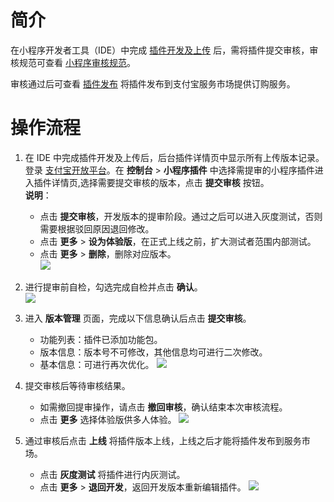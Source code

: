 # 简介

在小程序开发者工具（IDE）中完成 [插件开发及上传](https://opendocs.alipay.com/mini/plugin/plugin-development) 后，需将插件提交审核，审核规范可查看 [小程序审核规范](https://opendocs.alipay.com/b/03al2i)。

审核通过后可查看 [插件发布](https://opendocs.alipay.com/mini/030s8b) 将插件发布到支付宝服务市场提供订购服务。

# 操作流程

1. 在 IDE 中完成插件开发及上传后，后台插件详情页中显示所有上传版本记录。登录 [支付宝开放平台](https://open.alipay.com/develop/manage)。在 **控制台** > **小程序插件** 中选择需提审的小程序插件进入插件详情页,选择需要提交审核的版本，点击 **提交审核** 按钮。<br /> **说明**：
   - 点击 **提交审核**，开发版本的提审阶段。通过之后可以进入灰度测试，否则需要根据驳回原因退回修改。
   - 点击 **更多** > **设为体验版**，在正式上线之前，扩大测试者范围内部测试。
   - 点击 **更多** > **删除**，删除对应版本。  
     ![](https://cdn.nlark.com/yuque/0/2022/png/179989/1661419257158-831d2d12-3712-4ef5-a442-bc7ab2586bd4.png)
2. 进行提审前自检，勾选完成自检并点击 **确认**。 <br />![](https://cdn.nlark.com/yuque/0/2022/png/179989/1661419320398-23963692-ec2e-4834-ba29-c544c68e3501.png) <br />

3. 进入 **版本管理** 页面，完成以下信息确认后点击 **提交审核**。
   - 功能列表：插件已添加功能包。
   - 版本信息：版本号不可修改，其他信息均可进行二次修改。
   - 基本信息：可进行再次优化。 ![](https://cdn.nlark.com/yuque/0/2022/png/179989/1661419795552-fa5868d7-e88f-40ec-a86f-c1178665974a.png)
4. 提交审核后等待审核结果。
   - 如需撤回提审操作，请点击 **撤回审核**，确认结束本次审核流程。
   - 点击 **更多** 选择体验版供多人体验。 ![](https://cdn.nlark.com/yuque/0/2022/png/179989/1661419895585-98532a5a-b867-446e-948e-ecc9c628bfce.png)
5. 通过审核后点击 **上线** 将插件版本上线，上线之后才能将插件发布到服务市场。
   - 点击 **灰度测试** 将插件进行内灰测试。
   - 点击 **更多** > **退回开发**，返回开发版本重新编辑插件。 ![](https://cdn.nlark.com/yuque/0/2022/png/179989/1661419999210-b7c78582-9194-4b77-bbe1-12647e505661.png)
